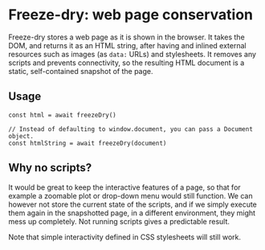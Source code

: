 # Freeze-dry: web page conservation

Freeze-dry stores a web page as it is shown in the browser. It takes the DOM, and returns it as an
HTML string, after having and inlined external resources such as images (as `data:` URLs) and
stylesheets. It removes any scripts and prevents connectivity, so the resulting HTML document is a
static, self-contained snapshot of the page.


## Usage

```
const html = await freezeDry()

// Instead of defaulting to window.document, you can pass a Document object.
const htmlString = await freezeDry(document)
```


## Why no scripts?

It would be great to keep the interactive features of a page, so that for example a zoomable plot or
drop-down menu would still function. We can however not store the current state of the scripts, and
if we simply execute them again in the snapshotted page, in a different environment, they might
mess up completely. Not running scripts gives a predictable result.

Note that simple interactivity defined in CSS stylesheets will still work.

